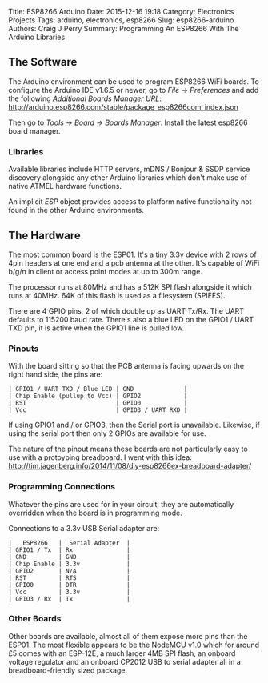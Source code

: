 Title: ESP8266 Arduino
Date: 2015-12-16 19:18
Category: Electronics Projects
Tags: arduino, electronics, esp8266
Slug: esp8266-arduino
Authors: Craig J Perry
Summary: Programming An ESP8266 With The Arduino Libraries

## The Software

The Arduino environment can be used to program ESP8266 WiFi boards. To configure the Arduino IDE v1.6.5
or newer, go to *File -> Preferences* and add the following *Additional Boards Manager URL*:
http://arduino.esp8266.com/stable/package_esp8266com_index.json

Then go to *Tools -> Board -> Boards Manager*. Install the latest esp8266 board manager.

### Libraries

Available libraries include HTTP servers, mDNS / Bonjour & SSDP service discovery alongside
any other Arduino libraries which don't make use of native ATMEL hardware functions.

An implicit *ESP* object provides access to platform native functionality not found in the other
Arduino environments. 

## The Hardware

The most common board is the ESP01. It's a tiny 3.3v device with 2 rows of 4pin headers at one end and
a pcb antenna at the other. It's capable of WiFi b/g/n in client or access point modes at up to 300m range.

The processor runs at 80MHz and has a 512K SPI flash alongside it which runs at 40MHz. 64K of this flash
is used as a filesystem (SPIFFS).

There are 4 GPIO pins, 2 of which double up as UART Tx/Rx. The UART defaults to 115200 baud rate. There's
also a blue LED on the GPIO1 / UART TXD pin, it is active when the GPIO1 line is pulled low.

### Pinouts

With the board sitting so that the PCB antenna is facing upwards on the right hand side, the pins are:

    | GPIO1 / UART TXD / Blue LED | GND              |
    | Chip Enable (pullup to Vcc) | GPIO2            | 
    | RST                         | GPIO0            |
    | Vcc                         | GPIO3 / UART RXD |

If using GPIO1 and / or GPIO3, then the Serial port is unavailable. Likewise, if using the serial port
then only 2 GPIOs are available for use.

The nature of the pinout means these boards are not particularly easy to use with a protoyping
breadboard. I went with this idea: http://tim.jagenberg.info/2014/11/08/diy-esp8266ex-breadboard-adapter/

### Programming Connections

Whatever the pins are used for in your circuit, they are automatically overridden when the board is in
programming mode.

Connections to a 3.3v USB Serial adapter are:

    |   ESP8266   |  Serial Adapter  |
    | GPIO1 / Tx  | Rx               |
    | GND         | GND              |
    | Chip Enable | 3.3v             |
    | GPIO2       | N/A              |
    | RST         | RTS              |
    | GPIO0       | DTR              |
    | Vcc         | 3.3v             |
    | GPIO3 / Rx  | Tx               |

### Other Boards

Other boards are available, almost all of them expose more pins than the ESP01. The most flexible
appears to be the NodeMCU v1.0 which for around £5 comes with an ESP-12E, a much larger 4MB SPI flash,
an onboard voltage regulator and an onboard CP2012 USB to serial adapter all in a breadboard-friendly
sized package.
